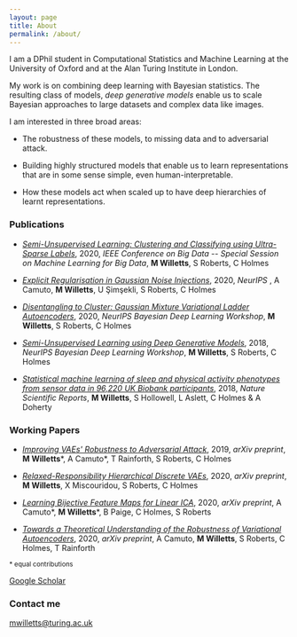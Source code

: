 ```yaml
---
layout: page
title: About
permalink: /about/
---
```


I am a DPhil student in Computational Statistics and Machine Learning at the University of Oxford and at the Alan Turing Institute in London. 

My work is on combining deep learning with Bayesian statistics. The resulting class of models, _deep generative models_ enable us to scale Bayesian approaches to large datasets and complex data like images.

I am interested in three broad areas:

- The robustness of these models, to missing data and to adversarial attack.

- Building highly structured models that enable us to learn representations that are in some sense simple, even human-interpretable. 

- How these models act when scaled up to have deep hierarchies of learnt representations.

### Publications

- [_Semi-Unsupervised Learning: Clustering and Classifying using Ultra-Sparse Labels_](https://arxiv.org/abs/1901.08560), 2020, _IEEE Conference on Big Data -- Special Session on Machine Learning for Big Data_, **M Willetts**, S Roberts, C Holmes

- [_Explicit Regularisation in Gaussian Noise Injections_](https://papers.nips.cc/paper/2020/hash/c16a5320fa475530d9583c34fd356ef5-Abstract.html), 2020, _NeurIPS_ , A Camuto, **M Willetts**, U Şimşekli, S Roberts, C Holmes

- [_Disentangling to Cluster: Gaussian Mixture Variational Ladder Autoencoders_](https://arxiv.org/abs/1909.11501), 2020, _NeurIPS Bayesian Deep Learning Workshop_, **M Willetts**, S Roberts, C Holmes

- [_Semi-Unsupervised Learning using Deep Generative Models_](https://www.oxford-man.ox.ac.uk/wp-content/uploads/2020/03/Semi-supervised-Learning-with-Deep-Generative-Models.pdf), 2018, _NeurIPS Bayesian Deep Learning Workshop_, **M Willetts**, S Roberts, C Holmes

- [_Statistical machine learning of sleep and physical activity phenotypes from sensor data in 96,220 UK Biobank participants_](https://www.nature.com/articles/s41598-018-26174-1), 2018, _Nature Scientific Reports_, **M Willetts**, S Hollowell, L Aslett, C Holmes & A Doherty

### Working Papers

- [_Improving VAEs' Robustness to Adversarial Attack_](https://arxiv.org/abs/1906.00230), 2019, _arXiv preprint_, **M Willetts**\*, A Camuto\*, T Rainforth, S Roberts, C Holmes 

- [_Relaxed-Responsibility Hierarchical Discrete VAEs_](https://arxiv.org/abs/2007.07307), 2020, _arXiv preprint_, **M Willetts**, X Miscouridou, S Roberts, C Holmes 

- [_Learning Bijective Feature Maps for Linear ICA_](https://arxiv.org/abs/2002.07766), 2020, _arXiv preprint_, A Camuto\*, **M Willetts**\*, B Paige, C Holmes, S Roberts

- [_Towards a Theoretical Understanding of the Robustness of Variational Autoencoders_](https://arxiv.org/pdf/2007.07365), 2020, _arXiv preprint_, A Camuto, **M Willetts**, S Roberts, C Holmes, T Rainforth

<sup>\* equal contributions</sup>

[Google Scholar](https://scholar.google.com/citations?user=cuy1270AAAAJ&hl)

### Contact me

[mwilletts@turing.ac.uk](mwilletts@turing.ac.uk)
